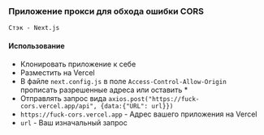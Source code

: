 ### Приложение прокси для обхода ошибки CORS
    Стэк - Next.js
#### Использование
* Клонировать приложение к себе
* Разместить на Vercel
* В файле `next.config.js` в поле `Access-Control-Allow-Origin` прописать разрешенные адреса или оставить *
* Отправлять запрос вида `axios.post("https://fuck-cors.vercel.app/api", {data:{"URL": url}})`
* `https://fuck-cors.vercel.app` - Адрес вашего приложения на Vercel
* `url` - Ваш изначальный запрос
